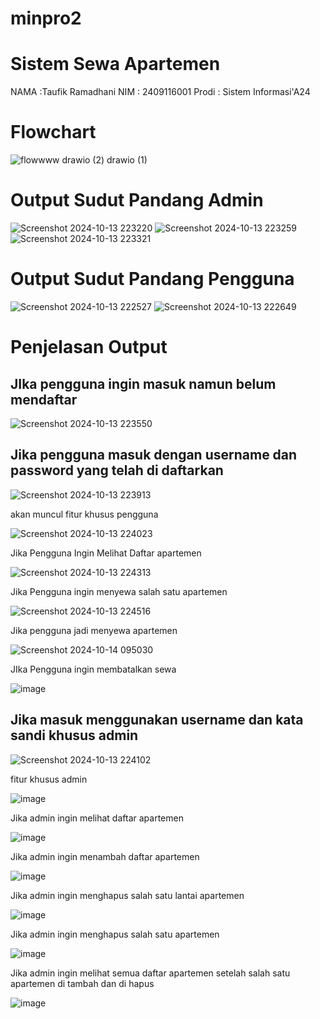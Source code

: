 # minpro2
# Sistem Sewa Apartemen

NAMA  :Taufik Ramadhani
NIM   : 2409116001
Prodi : Sistem Informasi'A24

# Flowchart

![flowwww drawio (2) drawio (1)](https://github.com/user-attachments/assets/18045a26-bee1-49ff-b356-53b7c27a514e)


# Output Sudut Pandang Admin

![Screenshot 2024-10-13 223220](https://github.com/user-attachments/assets/24217ade-c6f9-4890-9f23-fd317d2a3ef3)
![Screenshot 2024-10-13 223259](https://github.com/user-attachments/assets/d5b7d73e-00a1-46c5-aa98-870e93b44a1b)
![Screenshot 2024-10-13 223321](https://github.com/user-attachments/assets/2c2a421a-6b83-4adb-ba79-6921f8f6328a)

# Output Sudut Pandang Pengguna

![Screenshot 2024-10-13 222527](https://github.com/user-attachments/assets/05c7aeba-188f-4327-bcf1-e0669c7cc41f)
![Screenshot 2024-10-13 222649](https://github.com/user-attachments/assets/9dc92405-1807-4199-b292-fc27577de6c1)

# Penjelasan Output

## JIka pengguna ingin masuk namun belum mendaftar

![Screenshot 2024-10-13 223550](https://github.com/user-attachments/assets/3b5d0d70-1e76-4b28-a81a-a991ab78b38f)

## Jika pengguna masuk dengan username dan password yang telah di daftarkan

![Screenshot 2024-10-13 223913](https://github.com/user-attachments/assets/8b9c6f53-d872-4d4f-a4c6-985d9c4caf49)

akan muncul fitur khusus pengguna

![Screenshot 2024-10-13 224023](https://github.com/user-attachments/assets/e16c07fa-9b24-46d2-8ee2-4c3f7dc5f082)

Jika Pengguna Ingin Melihat Daftar apartemen

![Screenshot 2024-10-13 224313](https://github.com/user-attachments/assets/6266cc1c-ce6f-4428-a3c0-1ffe38e3b85e)

Jika Pengguna ingin menyewa salah satu apartemen

![Screenshot 2024-10-13 224516](https://github.com/user-attachments/assets/5d41d1c9-114b-429c-bbf9-9c76e0c3e4fe)

Jika pengguna jadi menyewa apartemen

![Screenshot 2024-10-14 095030](https://github.com/user-attachments/assets/158f5c68-a2e9-4c45-94d6-becfb4d54c0b)

JIka Pengguna ingin membatalkan sewa

![image](https://github.com/user-attachments/assets/f73556bd-5693-4e09-83c4-9d47261c577b)

## Jika masuk menggunakan username dan kata sandi khusus admin

![Screenshot 2024-10-13 224102](https://github.com/user-attachments/assets/bbaff2f6-2a1a-4e56-9575-946ae43f767f)

fitur khusus admin

![image](https://github.com/user-attachments/assets/03dd74bc-2869-48db-b3b6-caf8348ae6e5)

Jika admin ingin melihat daftar apartemen

![image](https://github.com/user-attachments/assets/2dcc4b7d-940a-4b50-b538-1db17b4447e3)

Jika admin ingin menambah daftar apartemen

![image](https://github.com/user-attachments/assets/a115a95a-21af-4735-baa9-04a0c1f09afe)

Jika admin ingin menghapus salah satu lantai apartemen

![image](https://github.com/user-attachments/assets/2a57fb0e-87c6-4a56-9846-068988f1a44a)

Jika admin ingin menghapus salah satu apartemen 

![image](https://github.com/user-attachments/assets/bf49ff84-8ab4-4eee-b6a0-52392cefb120)

Jika admin ingin melihat semua daftar apartemen setelah salah satu apartemen di tambah dan di hapus

![image](https://github.com/user-attachments/assets/b84b5b87-bc8f-4c1d-9150-ad1725f195cd)










